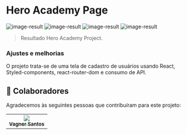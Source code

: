 # Hero Academy Page

<img src="../../src/assets/results/home-pc.png" alt="image-result"/>
<img src="../../src/assets/results/user-pc.png" alt="image-result"/>
<img src="../../src/assets/results/home-mobile.png" alt="image-result"/>
<img src="../../src/assets/results/user-mobile.png" alt="image-result"/>

> Resultado Hero Academy Project.

### Ajustes e melhorias

O projeto trata-se de uma tela de cadastro de usuários usando React, Styled-components, react-router-dom e consumo de API.

## 🤝 Colaboradores

Agradecemos às seguintes pessoas que contribuíram para este projeto:

<table>
  <tr>
    <td align="center">
      <a href="#">
        <img src="../src/assets/results/vagner_photo.jpg"/><br>
        <sub>
          <b>Vagner Santos</b>
        </sub>
      </a>
    </td>
  </tr>
</table>


